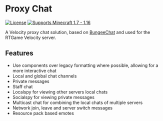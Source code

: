 # Proxy Chat

[![License](https://img.shields.io/github/license/JLyne/ProxyChat.svg)](https://github.com/JLyne/ProxyChat/blob/master/LICENSE)
[![Supports Minecraft 1.7 - 1.16](https://img.shields.io/badge/supports_minecraft-1.7_--_1.16-brightgreen.svg)](https://github.com/VelocityPowered/Velocity)

A Velocity proxy chat solution, based on [BungeeChat](https://github.com/AuraDevelopmentTeam/BungeeChat2/) and used for the RTGame Velocity server.

## Features
* Use components over legacy formatting where possible, allowing for a more interactive chat
* Local and global chat channels
* Private messages
* Staff chat
* Localspy for viewing other servers local chats
* Socialspy for viewing private messages
* Multicast chat for combining the local chats of multiple servers
* Network join, leave and server switch messages
* Resource pack based emotes
